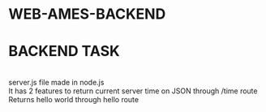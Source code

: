 # WEB-AMES-BACKEND
<h1>BACKEND TASK</h1><br>
server.js file made in node.js<br>
It has 2 features to return current server time on JSON through /time route<br>
Returns hello world through hello route
